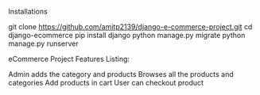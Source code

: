 Installations

git clone https://github.com/amitp2139/django-e-commerce-project.git
cd django-ecommerce
pip install django
python manage.py migrate
python manage.py runserver

eCommerce Project Features Listing:

Admin adds the category and products
Browses all the products and categories
Add products in cart
User can checkout product
